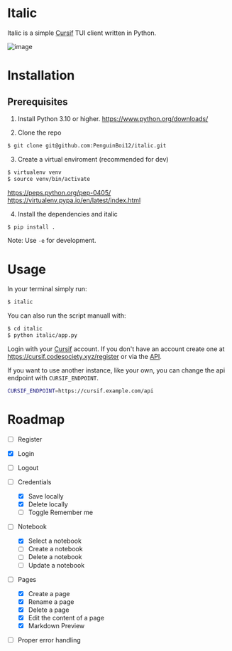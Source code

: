 # Italic
Italic is a simple [Cursif](https://github.com/Code-Society-Lab/cursif) TUI client written in Python.

![image](https://github.com/user-attachments/assets/f87396ad-aa3a-4927-bd00-0269b83e0b47)


# Installation

## Prerequisites
1. Install Python 3.10 or higher.
https://www.python.org/downloads/

2. Clone the repo
```bash
$ git clone git@github.com:PenguinBoi12/italic.git
```

3. Create a virtual enviroment (recommended for dev)

```bash
$ virtualenv venv
$ source venv/bin/activate
```

https://peps.python.org/pep-0405/
https://virtualenv.pypa.io/en/latest/index.html

4. Install the dependencies and italic
```bash
$ pip install . 
```

Note: Use `-e` for development. 

# Usage
In your terminal simply run:
```bash
$ italic
```

You can also run the script manuall with: 
```bash
$ cd italic
$ python italic/app.py
```

Login with your [Cursif](https://cursif.codesociety.xyz/) account. If you don't have an account create one at https://cursif.codesociety.xyz/register or via the [API](https://github.com/Code-Society-Lab/cursif-backend/wiki/GraphQL-API).

If you want to use another instance, like your own, you can change the api endpoint with `CURSIF_ENDPOINT`.
```bash
CURSIF_ENDPOINT=https://cursif.example.com/api
```

# Roadmap

- [ ] Register
- [X] Login
- [ ] Logout
- [ ] Credentials
  - [X] Save locally
  - [X] Delete locally
  - [ ] Toggle Remember me
- [ ] Notebook
  - [X] Select a notebook
  - [ ] Create a notebook
  - [ ] Delete a notebook
  - [ ] Update a notebook
- [ ] Pages
  - [X] Create a page
  - [X] Rename a page
  - [X] Delete a page
  - [X] Edit the content of a page
  - [X] Markdown Preview
- [ ] Proper error handling
 
